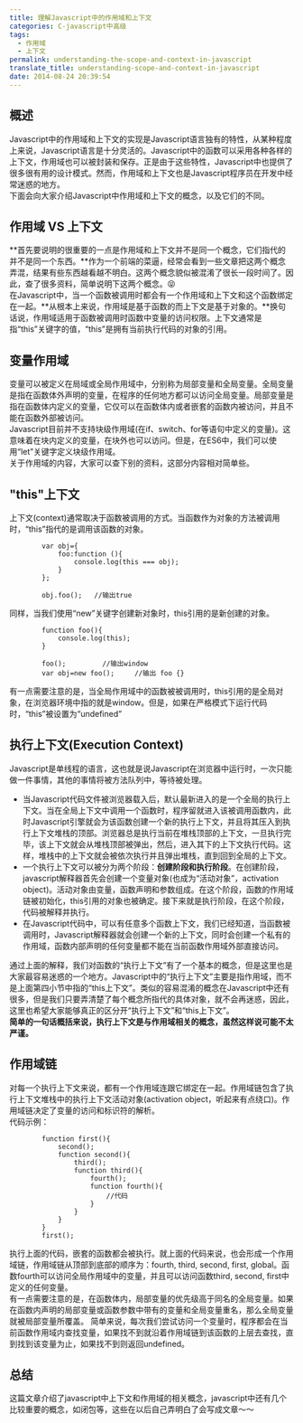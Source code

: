 ```yaml
---
title: 理解Javascript中的作用域和上下文
categories: C-javascript中高级
tags:
  - 作用域
  - 上下文
permalink: understanding-the-scope-and-context-in-javascript
translate_title: understanding-scope-and-context-in-javascript
date: 2014-08-24 20:39:54
---
```

## 概述
Javascript中的作用域和上下文的实现是Javascript语言独有的特性，从某种程度上来说，Javascript语言是十分灵活的。Javascript中的函数可以采用各种各样的上下文，作用域也可以被封装和保存。正是由于这些特性，Javascript中也提供了很多很有用的设计模式。然而，作用域和上下文也是Javascript程序员在开发中经常迷惑的地方。  
下面会向大家介绍Javascript中作用域和上下文的概念，以及它们的不同。
## 作用域 VS 上下文
**首先要说明的很重要的一点是作用域和上下文并不是同一个概念，它们指代的并不是同一个东西。**作为一个前端的菜逼，经常会看到一些文章把这两个概念弄混，结果有些东西越看越不明白。这两个概念貌似被混淆了很长一段时间了。因此，查了很多资料，简单说明下这两个概念。:stuck_out_tongue_closed_eyes:  
在Javascript中，当一个函数被调用时都会有一个作用域和上下文和这个函数绑定在一起。**从根本上来说，作用域是基于函数的而上下文是基于对象的。**换句话说，作用域适用于函数被调用时函数中变量的访问权限。上下文通常是指“this”关键字的值，“this”是拥有当前执行代码的对象的引用。
## 变量作用域
变量可以被定义在局域或全局作用域中，分别称为局部变量和全局变量。全局变量是指在函数体外声明的变量，在程序的任何地方都可以访问全局变量。局部变量是指在函数体内定义的变量，它仅可以在函数体内或者嵌套的函数内被访问，并且不能在函数外部被访问。  
Javascript目前并不支持块级作用域(在if、switch、for等语句中定义的变量)。这意味着在块内定义的变量，在块外也可以访问。但是，在ES6中，我们可以使用“let”关键字定义块级作用域。    
关于作用域的内容，大家可以查下别的资料，这部分内容相对简单些。
## "this"上下文
上下文(context)通常取决于函数被调用的方式。当函数作为对象的方法被调用时，“this”指代的是调用该函数的对象。  
```
        var obj={
            foo:function (){
                console.log(this === obj);
            }
        };

        obj.foo();   //输出true
```
同样，当我们使用“new”关键字创建新对象时，this引用的是新创建的对象。
```
        function foo(){
            console.log(this);
        }

        foo();         //输出window
        var obj=new foo();     //输出 foo {}
```
有一点需要注意的是，当全局作用域中的函数被被调用时，this引用的是全局对象，在浏览器环境中指的就是window。但是，如果在严格模式下运行代码时，“this”被设置为“undefined”
## 执行上下文(Execution Context)
Javascript是单线程的语言，这也就是说Javascript在浏览器中运行时，一次只能做一件事情，其他的事情将被方法队列中，等待被处理。  
* 当Javascript代码文件被浏览器载入后，默认最新进入的是一个全局的执行上下文。当在全局上下文中调用一个函数时，程序留就进入该被调用函数内，此时Javascript引擎就会为该函数创建一个新的执行上下文，并且将其压入到执行上下文堆栈的顶部。浏览器总是执行当前在堆栈顶部的上下文，一旦执行完毕，该上下文就会从堆栈顶部被弹出，然后，进入其下的上下文执行代码。这样，堆栈中的上下文就会被依次执行并且弹出堆栈，直到回到全局的上下文。  
* 一个执行上下文可以被分为两个阶段：**创建阶段和执行阶段**。在创建阶段，javascript解释器首先会创建一个变量对象(也成为“活动对象”，activation object)。活动对象由变量，函数声明和参数组成。在这个阶段，函数的作用域链被初始化，this引用的对象也被确定。接下来就是执行阶段，在这个阶段，代码被解释并执行。
* 在Javascript代码中，可以有任意多个函数上下文，我们已经知道，当函数被调用时，Javascript解释器就会创建一个新的上下文，同时会创建一个私有的作用域，函数内部声明的任何变量都不能在当前函数作用域外部直接访问。  

通过上面的解释，我们对函数的“执行上下文”有了一个基本的概念，但是这里也是大家最容易迷惑的一个地方。Javascript中的“执行上下文”主要是指作用域，而不是上面第四小节中指的“this上下文”。类似的容易混淆的概念在Javascript中还有很多，但是我们只要弄清楚了每个概念所指代的具体对象，就不会再迷惑，因此，这里也希望大家能够真正的区分开“执行上下文”和“this上下文”。  
**简单的一句话概括来说，执行上下文是与作用域相关的概念，虽然这样说可能不太严谨。**
## 作用域链
对每一个执行上下文来说，都有一个作用域连跟它绑定在一起。作用域链包含了执行上下文堆栈中的执行上下文活动对象(activation object，听起来有点绕口)。作用域链决定了变量的访问和标识符的解析。  
代码示例：
```
        function first(){
            second();
            function second(){
                third();
                function third(){
                    fourth();
                    function fourth(){
                        //代码
                    }
                }
            }
        }
        first();
```
执行上面的代码，嵌套的函数都会被执行。就上面的代码来说，也会形成一个作用域链，作用域链从顶部到底部的顺序为：fourth, third, second, first, global。函数fourth可以访问全局作用域中的变量，并且可以访问函数third, second, first中定义的任何变量。  
有一点需要注意的是，在函数体内，局部变量的优先级高于同名的全局变量。如果在函数内声明的局部变量或函数参数中带有的变量和全局变量重名，那么全局变量就被局部变量所覆盖。
简单来说，每次我们尝试访问一个变量时，程序都会在当前函数作用域内查找变量，如果找不到就沿着作用域链到该函数的上层去查找，直到找到该变量为止，如果找不到则返回undefined。
## 总结
这篇文章介绍了javascript中上下文和作用域的相关概念，javascript中还有几个比较重要的概念，如闭包等，这些在以后自己弄明白了会写成文章～～